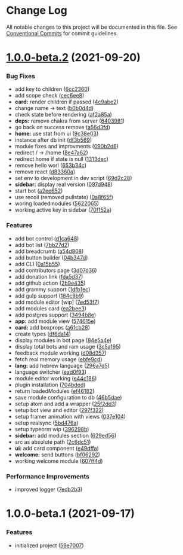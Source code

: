 # Change Log

All notable changes to this project will be documented in this file.
See [Conventional Commits](https://conventionalcommits.org) for commit guidelines.

# [1.0.0-beta.2](https://github.com/botmate/botmate/compare/v1.0.0-beta.1...v1.0.0-beta.2) (2021-09-20)


### Bug Fixes

* add key to children ([6cc2360](https://github.com/botmate/botmate/commit/6cc2360f3effee9f9887291d2b8f3b5903a0b8b9))
* add scope check ([cec6ee8](https://github.com/botmate/botmate/commit/cec6ee856cfbc3d53eb894fa08984675947c5b74))
* **card:** render children if passed ([4c9abe2](https://github.com/botmate/botmate/commit/4c9abe2677e6fac94dcd06d2262e3c3d8979eb32))
* change name -> text ([b0b0d4d](https://github.com/botmate/botmate/commit/b0b0d4ded79dc0eb314d630b05ad4f52aa4e43de))
* check state before rendering ([af2a85a](https://github.com/botmate/botmate/commit/af2a85a4624288552c61842f6f82e6d291967e63))
* **deps:** remove chakra from server ([6403981](https://github.com/botmate/botmate/commit/64039818bb2c084ad98ee12f594487da8bd0720f))
* go back on success remove ([a56d3fd](https://github.com/botmate/botmate/commit/a56d3fd8a821b7d6ff5f89601cce6b5b9324d94a))
* **home:** use stat from ui ([9c38e03](https://github.com/botmate/botmate/commit/9c38e037aa665a49705cb0683688b026b91f21cf))
* instance after db init ([df3b569](https://github.com/botmate/botmate/commit/df3b5692cf76ca081807f676e655daad0a241a3c))
* module fixes and improvments ([090b2d6](https://github.com/botmate/botmate/commit/090b2d6737ba83cadd163994e3fb789b06b77023))
* redirect / -> /home ([8e47a62](https://github.com/botmate/botmate/commit/8e47a620f0422a5612976a74bad2710e324206d5))
* redirect home if state is null ([1313dec](https://github.com/botmate/botmate/commit/1313dec865a9ccbe71386857de36d3b5e1fe5c68))
* remove hello worl ([653b34c](https://github.com/botmate/botmate/commit/653b34c1e1751202f3a2d4b4b426c98f17267829))
* remove react ([d83360a](https://github.com/botmate/botmate/commit/d83360a47fd1e48d251e1d348677a43b0d5c7dc4))
* set env to development in dev script ([69d2c28](https://github.com/botmate/botmate/commit/69d2c289f419655b04c7b0f6309ee294eca2e0bb))
* **sidebar:** display real version ([097d948](https://github.com/botmate/botmate/commit/097d94847cc4d4dd943eb5b69b044016e2518e0d))
* start bot ([a2ee652](https://github.com/botmate/botmate/commit/a2ee65294a7ae3c678d5c9f8b60ca2e96affc3dd))
* use recoil (removed pullstate) ([0a8f65f](https://github.com/botmate/botmate/commit/0a8f65f35310f20e37f7031a0a23fff4a83800c0))
* woring loadedmodules ([5622065](https://github.com/botmate/botmate/commit/5622065597d2461c13fe90a360f03a766a1672b2))
* working active key in sidebar ([70f152a](https://github.com/botmate/botmate/commit/70f152abc42ce46f7e7c9d1978b59017c96fb45d))


### Features

* add bot control ([d1ca648](https://github.com/botmate/botmate/commit/d1ca64873c785b790fdfd7cc205fb086e7c78311))
* add bot list ([7bb27d2](https://github.com/botmate/botmate/commit/7bb27d21ab7125bb0c9d55ea0337ea68506c3839))
* add breadcrumb ([a54d808](https://github.com/botmate/botmate/commit/a54d808b5733fd79b84470488d5fcbf9f4cce36a))
* add button builder ([04b347d](https://github.com/botmate/botmate/commit/04b347d7a5b7ee9f8acdc4b88833f9f2c46a2d98))
* add CLI ([0a15b55](https://github.com/botmate/botmate/commit/0a15b55ce749e078020db9537df97585e00b9a47))
* add contributors page ([3d07d36](https://github.com/botmate/botmate/commit/3d07d3667898c4771e246580cc5eea2f6afae22a))
* add donation link ([fda5d37](https://github.com/botmate/botmate/commit/fda5d37c469eb2fe1d13ca46170659b48c18acbd))
* add github action ([2b9e435](https://github.com/botmate/botmate/commit/2b9e4359a4dda69175c14a3e8f78e7351b8bb3be))
* add grammy support ([1dfb1ec](https://github.com/botmate/botmate/commit/1dfb1ecc75d0dafc15efe53f9f5e1cbdff2bea70))
* add gulp support ([184c9b9](https://github.com/botmate/botmate/commit/184c9b9d36c6b719931769e45014d7fbb8b42311))
* add module editor [wip] ([7ed53f7](https://github.com/botmate/botmate/commit/7ed53f750c954d0c43a02e087737b20b62c510d5))
* add modules card ([ea2bee3](https://github.com/botmate/botmate/commit/ea2bee3ae8e67a65abccdc03dacd01d65f20ae59))
* add postgres support ([3494b8e](https://github.com/botmate/botmate/commit/3494b8e04840ef4df102c6927811790dadf9223a))
* **app:** add module view ([574615e](https://github.com/botmate/botmate/commit/574615e74f8ccfc97b9f42cc067dad4c110eccf6))
* **card:** add boxprops ([a61cb28](https://github.com/botmate/botmate/commit/a61cb280b9a38a985935d98cc8268ee2eb4bb37f))
* create types ([df6da14](https://github.com/botmate/botmate/commit/df6da142eecc962d5b069769961c7b15f6da61cb))
* display modules in bot page ([84e5a4e](https://github.com/botmate/botmate/commit/84e5a4e00b98508d430fba69790423f384f8dc16))
* display total bots and ram usage ([3c5a195](https://github.com/botmate/botmate/commit/3c5a1959789a053f0e5e9091c05fc42fca282f9f))
* feedback module working ([d08d357](https://github.com/botmate/botmate/commit/d08d357aa12f3702c750f48a0d4132bbdbdd549b))
* fetch real memory usage ([ebfe9cd](https://github.com/botmate/botmate/commit/ebfe9cd04ecdbec3766601e0bb161233a499521c))
* **lang:** add hebrew language ([296a7d5](https://github.com/botmate/botmate/commit/296a7d5db781eb37fac65685e8d5984b8c6b6c91))
* language switcher ([ead0f93](https://github.com/botmate/botmate/commit/ead0f930e66287b46a9c9f0aa8250070edd2f3fd))
* module editor working ([e44c186](https://github.com/botmate/botmate/commit/e44c186ea310688e26f3d8daf15487df2b41c26f))
* plugin installation ([704bded](https://github.com/botmate/botmate/commit/704bded67e2dc98d87a40ea3e8bbc438e3ea2aed))
* return loadedModules ([ef46182](https://github.com/botmate/botmate/commit/ef461820a8bce3faef632ab2bbaa774ebd889cdd))
* save module configuration to db ([46b5dae](https://github.com/botmate/botmate/commit/46b5daef01086de57cf08265a27acd3ed2ac3191))
* setup atom and add a wrapper ([25f2dd3](https://github.com/botmate/botmate/commit/25f2dd3e30bef40630dbd9d9d01570215ec491c1))
* setup bot view and editor ([297f322](https://github.com/botmate/botmate/commit/297f3224b39dc02e21844c14ae706aff0ff523d3))
* setup framer animation with views ([037e104](https://github.com/botmate/botmate/commit/037e10489731b3c53a7737c33030b86d1d74c3e8))
* setup realsync ([5bd476a](https://github.com/botmate/botmate/commit/5bd476a75b8839522b7e393837636b215cdad9d4))
* setup typeorm wip ([396298b](https://github.com/botmate/botmate/commit/396298b907702fb8c75cea1f585139eafea871ca))
* **sidebar:** add modules section ([629ed56](https://github.com/botmate/botmate/commit/629ed56f3c79127bca410ccbef9443bf82eb7b58))
* src as absolute path ([2c6dc51](https://github.com/botmate/botmate/commit/2c6dc5139d5261cc10034fd2366ae1527c92eb13))
* **ui:** add card component ([e49dffa](https://github.com/botmate/botmate/commit/e49dffae9818fea23a6da47cb8cebfaea41a1459))
* **welcome:** send buttons ([bf06292](https://github.com/botmate/botmate/commit/bf062927a0b18714e7290cf0a23760c4c5f0b821))
* working welcome module ([607ff4d](https://github.com/botmate/botmate/commit/607ff4dc7af6330d09293c209e05a128f4385c92))


### Performance Improvements

* improved logger ([7edb2b3](https://github.com/botmate/botmate/commit/7edb2b3a8fbbe8681e8624a6dc3970a73ed984d3))





# 1.0.0-beta.1 (2021-09-17)


### Features

* initialized project ([59e7007](https://github.com/botmate/botmate/commit/59e70078880871675bd249fb391280f135686352))
